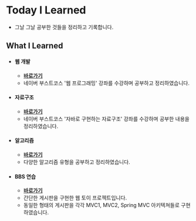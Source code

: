 # Today I Learned

+ 그날 그날 공부한 것들을 정리하고 기록합니다.



## What I Learned

+ #### 웹 개발

  + **[바로가기](https://github.com/le-espiritu/TIL/tree/master/web_Programming)**
  + 네이버 부스트코스 '웹 프로그래밍' 강좌를 수강하며 공부하고 정리하였습니다.

+ #### 자료구조

  + **[바로가기](https://github.com/le-espiritu/TIL/tree/master/Data_structure)**
  + 네이버 부스트코스 '자바로 구현하는 자료구조' 강좌를 수강하며 공부한 내용을 정리하였습니다.

+ #### 알고리즘

  + **[바로가기](https://github.com/le-espiritu/TIL/tree/master/%EC%95%8C%EA%B3%A0%EB%A6%AC%EC%A6%98)**
  + 다양한 알고리즘 유형을 공부하고 정리하였습니다.

+ #### BBS 연습

  + **[바로가기](https://github.com/le-espiritu/BBS_Project)**
  + 간단한 게시판을 구현한 웹 토이 프로젝트입니다.
  + 동일한 형태의 게시판을 각각 MVC1, MVC2, Spring MVC 아키텍쳐들로 구현하였습니다.
